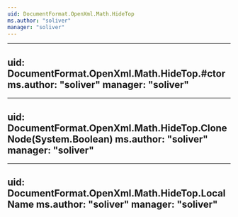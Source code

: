 ```yaml
---
uid: DocumentFormat.OpenXml.Math.HideTop
ms.author: "soliver"
manager: "soliver"
---
```


---
uid: DocumentFormat.OpenXml.Math.HideTop.#ctor
ms.author: "soliver"
manager: "soliver"
---

---
uid: DocumentFormat.OpenXml.Math.HideTop.CloneNode(System.Boolean)
ms.author: "soliver"
manager: "soliver"
---

---
uid: DocumentFormat.OpenXml.Math.HideTop.LocalName
ms.author: "soliver"
manager: "soliver"
---
